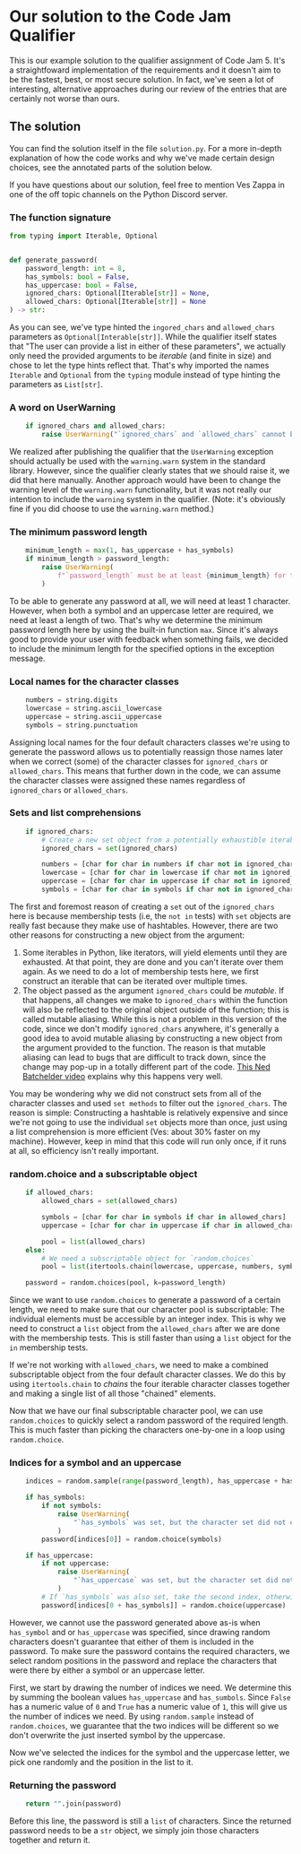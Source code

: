 # Our solution to the Code Jam Qualifier

This is our example solution to the qualifier assignment of Code Jam 5. It's a straightfoward implementation of the requirements and it doesn't aim to be the fastest, best, or most secure solution. In fact, we've seen a lot of interesting, alternative approaches during our review of the entries that are certainly not worse than ours.

## The solution

You can find the solution itself in the file `solution.py`. For a more in-depth explanation of how the code works and why we've made certain design choices, see the annotated parts of the solution below.

If you have questions about our solution, feel free to mention Ves Zappa in one of the off topic channels on the Python Discord server.

### The function signature
```py
from typing import Iterable, Optional


def generate_password(
    password_length: int = 8,
    has_symbols: bool = False,
    has_uppercase: bool = False,
    ignored_chars: Optional[Iterable[str]] = None,
    allowed_chars: Optional[Iterable[str]] = None
) -> str:
```

As you can see, we've type hinted the `ingored_chars` and `allowed_chars` parameters as `Optional[Interable[str]]`. While the qualifier itself states that "The user can provide a list in either of these parameters", we actually only need the provided arguments to be *iterable* (and finite in size) and chose to let the type hints reflect that. That's why imported the names `Iterable` and `Optional` from the `typing` module instead of type hinting the parameters as `List[str]`.

### A word on UserWarning
```py
    if ignored_chars and allowed_chars:
        raise UserWarning("`ignored_chars` and `allowed_chars` cannot be set at the same time")
```

We realized after publishing the qualifier that the `UserWarning` exception should actually be used with the `warning.warn` system in the standard library. However, since the qualifier clearly states that we should raise it, we did that here manually. Another approach would have been to change the warning level of the `warning.warn` functionality, but it was not really our intention to include the `warning` system in the qualifier. (Note: it's obviously fine if you did choose to use the `warning.warn` method.)

### The minimum password length
```py
    minimum_length = max(1, has_uppercase + has_symbols)
    if minimum_length > password_length:
        raise UserWarning(
            f"`password_length` must be at least {minimum_length} for the specified options."
        )
```

To be able to generate any password at all, we will need at least 1 character. However, when both a symbol and an uppercase letter are required, we need at least a length of two. That's why we determine the minimum password length here by using the built-in function `max`. Since it's always good to provide your user with feedback when something fails, we decided to include the minimum length for the specified options in the exception message.

### Local names for the character classes
```py
    numbers = string.digits
    lowercase = string.ascii_lowercase
    uppercase = string.ascii_uppercase
    symbols = string.punctuation
```

Assigning local names for the four default characters classes we're using to generate the password allows us to potentially reassign those names later when we correct (some) of the character classes for `ignored_chars` or `allowed_chars`. This means that further down in the code, we can assume the character classes were assigned these names regardless of `ignored_chars` or `allowed_chars`.

### Sets and list comprehensions
```py
    if ignored_chars:
        # Create a new set object from a potentially exhaustible iterable, like an iterator
        ignored_chars = set(ignored_chars)

        numbers = [char for char in numbers if char not in ignored_chars]
        lowercase = [char for char in lowercase if char not in ignored_chars]
        uppercase = [char for char in uppercase if char not in ignored_chars]
        symbols = [char for char in symbols if char not in ignored_chars]
```

The first and foremost reason of creating a `set` out of the `ignored_chars` here is because membership tests (i.e, the `not in` tests) with `set` objects are really fast because they make use of hashtables. However, there are two other reasons for constructing a new object from the argument:

1. Some iterables in Python, like iterators, will yield elements until they are exhausted. At that point, they are done and you can't iterate over them again. As we need to do a lot of membership tests here, we first construct an iterable that can be iterated over multiple times.
2. The object passed as the argument `ignored_chars` could be *mutable*. If that happens, all changes we make to `ignored_chars` within the function will also be reflected to the original object outside of the function; this is called mutable aliasing. While this is not a problem in this version of the code, since we don't modify `ignored_chars` anywhere, it's generally a good idea to avoid mutable aliasing by constructing a new object from the argument provided to the function. The reason is that mutable aliasing can lead to bugs that are difficult to track down, since the change may pop-up in a totally different part of the code. [This Ned Batchelder video](https://www.youtube.com/watch?v=_AEJHKGk9ns) explains why this happens very well.

You may be wondering why we did not construct sets from all of the character classes and used `set methods` to filter out the `ignored_chars`. The reason is simple: Constructing a hashtable is relatively expensive and since we're not going to use the individual `set` objects more than once, just using a list comprehension is more efficient (Ves: about 30% faster on my machine). However, keep in mind that this code will run only once, if it runs at all, so efficiency isn't really important.

### random.choice and a subscriptable object
```py
    if allowed_chars:
        allowed_chars = set(allowed_chars)

        symbols = [char for char in symbols if char in allowed_chars]
        uppercase = [char for char in uppercase if char in allowed_chars]

        pool = list(allowed_chars)
    else:
        # We need a subscriptable object for `random.choices`
        pool = list(itertools.chain(lowercase, uppercase, numbers, symbols))

    password = random.choices(pool, k=password_length)
 ```

Since we want to use `random.choices` to generate a password of a certain length, we need to make sure that our character pool is subscriptable: The individual elements must be accessible by an integer index. This is why we need to construct a `list` object from the `allowed_chars` after we are done with the membership tests. This is still faster than using a `list` object for the `in` membership tests.

If we're not working with `allowed_chars`, we need to make a combined subscriptable object from the four default character classes. We do this by using `itertools.chain` to *chains* the four iterable character classes together and making a single list of all those "chained" elements.

Now that we have our final subscriptable character pool, we can use `random.choices` to quickly select a random password of the required length. This is much faster than picking the characters one-by-one in a loop using `random.choice`.


### Indices for a symbol and an uppercase
```py
    indices = random.sample(range(password_length), has_uppercase + has_symbols)

    if has_symbols:
        if not symbols:
            raise UserWarning(
                "`has_symbols` was set, but the character set did not contain symbols"
            )
        password[indices[0]] = random.choice(symbols)

    if has_uppercase:
        if not uppercase:
            raise UserWarning(
                "`has_uppercase` was set, but the character set did not contain uppercase letters"
            )
        # If `has_symbols` was also set, take the second index, otherwise the first.
        password[indices[0 + has_symbols]] = random.choice(uppercase)
```

However, we cannot use the password generated above as-is when `has_symbol` and or `has_uppercase` was specified, since drawing random characters doesn't guarantee that either of them is included in the password. To make sure the password contains the required characters, we select random positions in the password and replace the characters that were there by either a symbol or an uppercase letter.

First, we start by drawing the number of indices we need. We determine this by summing the boolean values `has_uppercase` and `has_sumbols`. Since `False` has a numeric value of `0` and `True` has a numeric value of `1`, this will give us the number of indices we need. By using `random.sample` instead of `random.choices`, we guarantee that the two indices will be different so we don't overwrite the just inserted symbol by the uppercase.

Now we've selected the indices for the symbol and the uppercase letter, we pick one randomly and the position in the list to it.

### Returning the password
```py
    return "".join(password)
```

Before this line, the password is still a `list` of characters. Since the returned password needs to be a `str` object, we simply join those characters together and return it.
